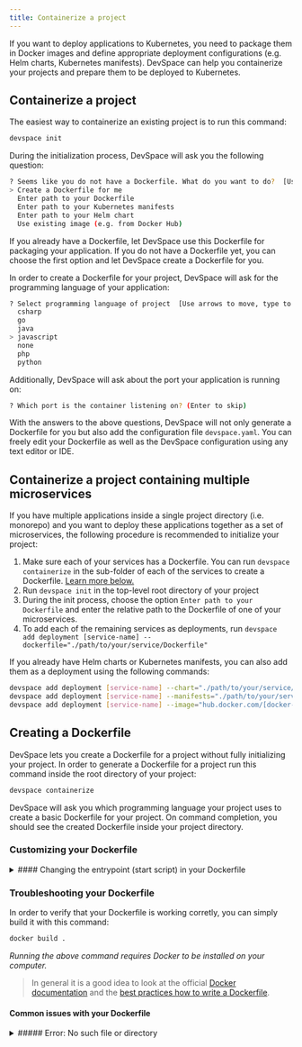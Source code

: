 ```yaml
---
title: Containerize a project
---
```


If you want to deploy applications to Kubernetes, you need to package them in Docker images and define appropriate deployment configurations (e.g. Helm charts, Kubernetes manifests). DevSpace can help you containerize your projects and prepare them to be deployed to Kubernetes.

## Containerize a project
The easiest way to containerize an existing project is to run this command:
```bash
devspace init
```

During the initialization process, DevSpace will ask you the following question:
```bash
? Seems like you do not have a Dockerfile. What do you want to do?  [Use arrows to move, type to filter]
> Create a Dockerfile for me                            
  Enter path to your Dockerfile
  Enter path to your Kubernetes manifests
  Enter path to your Helm chart
  Use existing image (e.g. from Docker Hub)
```
If you already have a Dockerfile, let DevSpace use this Dockerfile for packaging your application. If you do not have a Dockerfile yet, you can choose the first option and let DevSpace create a Dockerfile for you. 

In order to create a Dockerfile for your project, DevSpace will ask for the programming language of your application:
```bash
? Select programming language of project  [Use arrows to move, type to filter]
  csharp                       
  go                                     
  java                         
> javascript                               
  none
  php
  python
```

Additionally, DevSpace will ask about the port your application is running on:
```bash
? Which port is the container listening on? (Enter to skip)
```

With the answers to the above questions, DevSpace will not only generate a Dockerfile for you but also add the configuration file `devspace.yaml`. You can freely edit your Dockerfile as well as the DevSpace configuration using any text editor or IDE.

## Containerize a project containing multiple microservices
If you have multiple applications inside a single project directory (i.e. monorepo) and you want to deploy these applications together as a set of microservices, the following procedure is recommended to initialize your project:
1. Make sure each of your services has a Dockerfile. You can run `devspace containerize` in the sub-folder of each of the services to create a Dockerfile. [Learn more below.](#creating-a-dockerfile)
2. Run `devspace init` in the top-level root directory of your project
3. During the init process, choose the option `Enter path to your Dockerfile` and enter the relative path to the Dockerfile of one of your microservices.
4. To add each of the remaining services as deployments, run `devspace add deployment [service-name] --dockerfile="./path/to/your/service/Dockerfile"`

If you already have Helm charts or Kubernetes manifests, you can also add them as a deployment using the following commands:
```bash
devspace add deployment [service-name] --chart="./path/to/your/service/chart"
devspace add deployment [service-name] --manifests="./path/to/your/service/manifests/**"
devspace add deployment [service-name] --image="hub.docker.com/[docker-username]/[my-image]"
```

## Creating a Dockerfile
DevSpace lets you create a Dockerfile for a project without fully initializing your project. In order to generate a Dockerfile for a project run this command inside the root directory of your project:
```bash
devspace containerize
```

DevSpace will ask you which programming language your project uses to create a basic Dockerfile for your project. On command completion, you should see the created Dockerfile inside your project directory. 

### Customizing your Dockerfile

<details>
<summary>
#### Changing the entrypoint (start script) in your Dockerfile
</summary>

A common issue why a container cannot be executed and this problem is usually discovered only later is because of a wrongly defined entrypoint that is not existent. In the nodejs Dockerfile example:

```Dockerfile
FROM node:8.11.4

RUN mkdir /app
WORKDIR /app

COPY package.json .
RUN npm install

COPY . .

# This is the command that will be executed 
CMD ["npm", "start"]
```

the line `CMD ["npm", "start"]` specifies the executed command on container start. If your `package.json` has no start script defined, the container will fail to execute. Let's say you want to change the start command to `node index.js`, you would rewrite the Dockerfile like this:

```Dockerfile
FROM node:8.11.4

RUN mkdir /app
WORKDIR /app

COPY package.json .
RUN npm install

COPY . .

# This is the command that will be executed 
CMD ["node", "index.js"]
```

</details>


### Troubleshooting your Dockerfile
In order to verify that your Dockerfile is working corretly, you can simply build it with this command:
```bash
docker build .
```
*Running the above command requires Docker to be installed on your computer.*

> In general it is a good idea to look at the official [Docker documentation](https://docs.docker.com/develop/) and the [best practices how to write a Dockerfile](https://docs.docker.com/develop/develop-images/dockerfile_best-practices/).

#### Common issues with your Dockerfile

<details>
<summary>
##### Error: No such file or directory
</summary>

A common issue why a docker build with the predefined docker files is because some files are missing in the project we assume you habe. Take a look a the nodejs example Dockerfile:
```Dockerfile
FROM node:8.11.4

RUN mkdir /app
WORKDIR /app

COPY package.json .
RUN npm install

COPY . .

CMD ["npm", "start"]
```

In this Dockerfile it is assumed your project has a `package.json`, however not all nodejs projects have such a file. Running `docker build .` without a `package.json` can yield the following result: 

```Bash
Sending build context to Docker daemon  283.6kB
Step 1/10 : FROM node:8.11.4
 ---> 8198006b2b57
[...]
Step 4/10 : COPY package.json .
COPY failed: stat /var/lib/docker/tmp/docker-builder846046622/package.json: no such file or directory
```

This error indicates that docker cannot find the file `package.json` in your project, but it is required in Step 4, hence docker build fails. You can adjust the Dockerfile like this:

```
FROM node:8.11.4

RUN mkdir /app
WORKDIR /app

COPY . .

CMD ["node", "index.js"]
```

and skip the dependency installation. Bear in mind that you also have to change the entrypoint of the container, since `npm start` will not work without a `package.json`.
</details>
